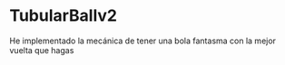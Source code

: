 # TubularBallv2
 

He implementado la mecánica de tener una bola fantasma con la mejor vuelta que hagas
